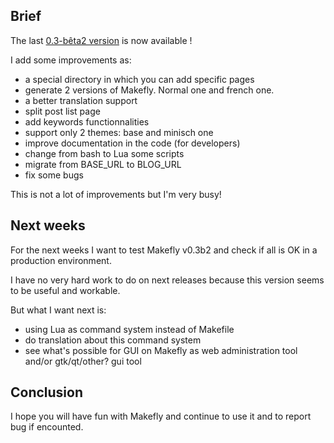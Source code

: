 ## Brief

The last [0.3-bêta2 version](${BLOG_URL}/makefly_0.3b2.zip) is now available !

I add some improvements as:

  * a special directory in which you can add specific pages
  * generate 2 versions of Makefly. Normal one and french one.
  * a better translation support
  * split post list page
  * add keywords functionnalities
  * support only 2 themes: base and minisch one
  * improve documentation in the code (for developers)
  * change from bash to Lua some scripts
  * migrate from BASE_URL to BLOG_URL
  * fix some bugs

This is not a lot of improvements but I'm very busy!

## Next weeks

For the next weeks I want to test Makefly v0.3b2 and check if all is OK in a production environment.

I have no very hard work to do on next releases because this version seems to be useful and workable.

But what I want next is:

  * using Lua as command system instead of Makefile
  * do translation about this command system
  * see what's possible for GUI on Makefly as web administration tool and/or gtk/qt/other? gui tool

## Conclusion

I hope you will have fun with Makefly and continue to use it and to report bug if encounted.
